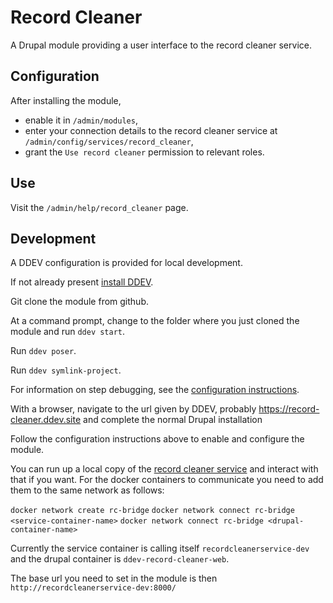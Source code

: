 Record Cleaner
==============

A Drupal module providing a user interface to the record cleaner service.

Configuration
-------------

After installing the module,

 - enable it in `/admin/modules`,
 - enter your connection details to the record cleaner service at
 `/admin/config/services/record_cleaner`,
 - grant the `Use record cleaner` permission to relevant roles.

Use
---

Visit the `/admin/help/record_cleaner` page.

Development
-----------

A DDEV configuration is provided for local development.

If not already present
[install DDEV](https://ddev.readthedocs.io/en/stable/users/install/ddev-installation/).

Git clone the module from github.

At a command prompt, change to the folder where you just cloned the module and
run `ddev start`.

Run `ddev poser`.

Run `ddev symlink-project`.

For information on step debugging, see the
[configuration instructions](https://ddev.readthedocs.io/en/latest/users/debugging-profiling/step-debugging/).

With a browser, navigate to the url given by DDEV, probably
https://record-cleaner.ddev.site and complete the normal Drupal installation

Follow the configuration instructions above to enable and configure the module.

You can run up a local copy of the
[record cleaner service](https://github.com/BiologicalRecordsCentre/record-cleaner-service)
and interact with that if you want. For the docker containers to communicate
you need to add them to the same network as follows:

`docker network create rc-bridge`
`docker network connect rc-bridge <service-container-name>`
`docker network connect rc-bridge <drupal-container-name>`

Currently the service container is calling itself `recordcleanerservice-dev`
and the drupal container is `ddev-record-cleaner-web`.

The base url you need to set in the module is then
`http://recordcleanerservice-dev:8000/`
